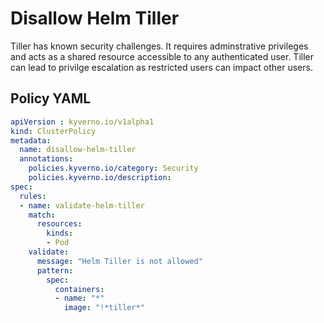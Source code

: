 # Disallow Helm Tiller

Tiller has known security challenges. It requires adminstrative privileges and acts as a shared resource accessible to any authenticated user. Tiller can lead to privilge escalation as restricted users can impact other users.

## Policy YAML 

````yaml
apiVersion : kyverno.io/v1alpha1
kind: ClusterPolicy
metadata:
  name: disallow-helm-tiller
  annotations:
    policies.kyverno.io/category: Security
    policies.kyverno.io/description: 
spec:
  rules:
  - name: validate-helm-tiller
    match:
      resources:
        kinds:
        - Pod
    validate:
      message: "Helm Tiller is not allowed"  
      pattern:
        spec:
          containers:
          - name: "*"
            image: "!*tiller*"

````